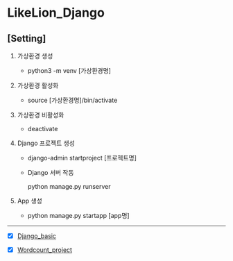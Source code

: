 # LikeLion_Django

## [Setting]

1. 가상환경 생성

   - python3 -m venv [가상환경명]

2. 가상환경 활성화

   - source [가상환경명]/bin/activate

3. 가상환경 비활성화

   - deactivate

4. Django 프로젝트 생성

   - django-admin startproject [프로젝트명]

   * Django 서버 작동

     python manage.py runserver

5. App 생성
   - python manage.py startapp [app명]

---

- [x] [Django_basic](https://github.com/graceFor/LikeLion_Django/tree/master/Django_basic)

- [x] [Wordcount_project](https://github.com/graceFor/LikeLion_Django/tree/master/Wordcount_project)

